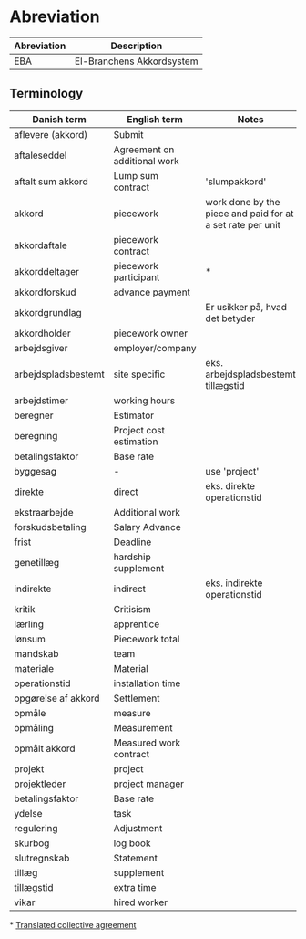 # Abreviation

| Abreviation | Description               |
|-------------|---------------------------|
| EBA         | El-Branchens Akkordsystem |

## Terminology

| Danish term         | English term                 | Notes                                                      |
|---------------------|------------------------------|------------------------------------------------------------|
| aflevere (akkord)   | Submit                       |                                                            |
| aftaleseddel        | Agreement on additional work |                                                            |
| aftalt sum akkord   | Lump sum contract            | 'slumpakkord'                                              |
| akkord              | piecework                    | work done by the piece and paid for at a set rate per unit |
| akkordaftale        | piecework contract           |                                                            |
| akkorddeltager      | piecework participant        | *                                                          |
| akkordforskud       | advance payment              |                                                            |
| akkordgrundlag      |                              | Er usikker på, hvad det betyder                            |
| akkordholder        | piecework owner              |                                                            |
| arbejdsgiver        | employer/company             |                                                            |
| arbejdspladsbestemt | site specific                | eks. arbejdspladsbestemt tillægstid                        |
| arbejdstimer        | working hours                |                                                            |
| beregner            | Estimator                    |                                                            |
| beregning           | Project cost estimation      |                                                            |
| betalingsfaktor     | Base rate                    |                                                            |
| byggesag            | -                            | use 'project'                                              |
| direkte             | direct                       | eks. direkte operationstid                                 |
| ekstraarbejde       | Additional work              |                                                            |
| forskudsbetaling    | Salary Advance               |                                                            |
| frist               | Deadline                     |                                                            |
| genetillæg          | hardship supplement          |                                                            |
| indirekte           | indirect                     | eks. indirekte operationstid                               |
| kritik              | Critisism                    |                                                            |
| lærling             | apprentice                   |                                                            |
| lønsum              | Piecework total              |                                                            |
| mandskab            | team                         |                                                            |
| materiale           | Material                     |                                                            |
| operationstid       | installation time            |                                                            |
| opgørelse af akkord | Settlement                   |                                                            |
| opmåle              | measure                      |                                                            |
| opmåling            | Measurement                  |                                                            |
| opmålt akkord       | Measured work contract       |                                                            |
| projekt             | project                      |                                                            |
| projektleder        | project manager              |                                                            |
| betalingsfaktor     | Base rate                    |                                                            |
| ydelse              | task                         |                                                            |
| regulering          | Adjustment                   |                                                            |
| skurbog             | log book                     |                                                            |
| slutregnskab        | Statement                    |                                                            |
| tillæg              | supplement                   |                                                            |
| tillægstid          | extra time                   |                                                            |
| vikar               | hired worker                 |                                                            |

\* [Translated collective agreement](https://ipaper.ipapercms.dk/TEKNIQ/Overenskomster/electricians-collective-agreement-2020-2023/?docid=166340&id=154896&page=38)
